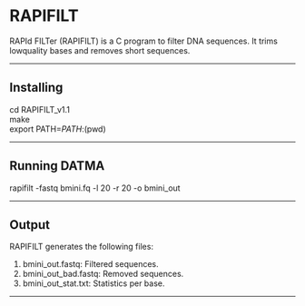 # RAPIFILT
RAPId FILTer (RAPIFILT) is a C program to filter DNA sequences. It trims lowquality
bases and removes short sequences.

--------------------------------------------------------------
Installing 
--------------------------------------------------------------
cd RAPIFILT_v1.1<br />
make<br />
export PATH=$PATH:$(pwd)<br />

---------------------------------------------------------------
Running DATMA
--------------------------------------------------------------
rapifilt -fastq bmini.fq -l 20 -r 20 -o bmini_out

---------------------------------------------------------------
Output
---------------------------------------------------------------
RAPIFILT generates the following files:
1. bmini_out.fastq: Filtered sequences.
2. bmini_out_bad.fastq: Removed sequences.
3. bmini_out_stat.txt: Statistics per base.
---------------------------------------------------------------
